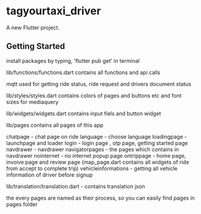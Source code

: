 # tagyourtaxi_driver

A new Flutter project.

## Getting Started

install packages by typing, 'flutter pub get' in terminal

lib/functions/functions.dart contains all functions and api calls

mqtt used for getting ride status, ride request and drivers document status

lib/styles/styles.dart contains colors of pages and buttons etc and font sizes for mediaquery

lib/widgets/widgets.dart contains input fiels and button widget

lib/pages contains all pages of this app
  
   chatpage - chat page on ride
   language - choose language
   loadingpage - launchpage and loader 
   login - login page , otp page, getting started page
   navdrawer - navdrawer
   navigatorpages - the pages which contains in navdrawer
   nointernet - no internet popup page
   ontrippage - home page, invoive page and review page (map_page.dart contains all widgets of ride from accept to complete trip)
   vehicleinformations - getting all vehicle information of driver before signup

lib/translation/translation.dart - contains translation json
   
the every pages are named as their process, so you can easily find pages in pages folder
